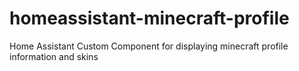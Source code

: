 # homeassistant-minecraft-profile
Home Assistant Custom Component for displaying minecraft profile information and skins
